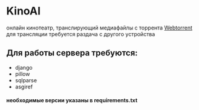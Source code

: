 # KinoAI
онлайн кинотеатр, транслирующий медиафайлы с торрента [Webtorrent](https://webtorrent.io/intro)
для трансляции требуется раздача с другого устройства

## Для работы сервера требуются:
- django
- pillow
- sqlparse
- asgiref
#### необходимые версии указаны в requirements.txt
